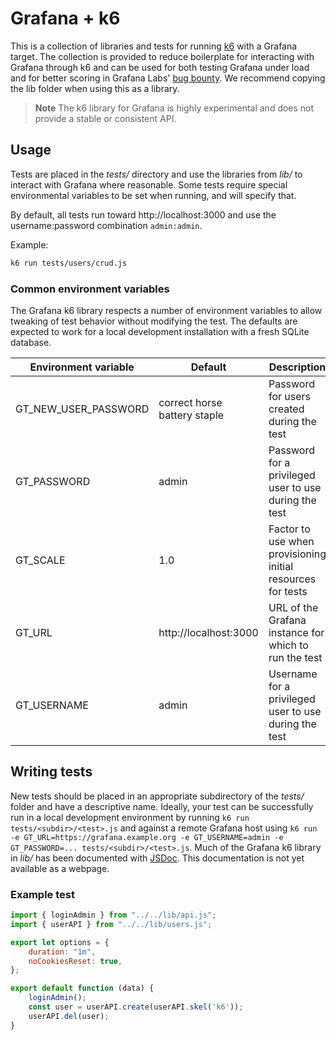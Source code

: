 # Grafana + k6

This is a collection of libraries and tests for running [k6](https://k6.io) with a Grafana target.
The collection is provided to reduce boilerplate for interacting with Grafana through k6 and can be
used for both testing Grafana under load and for better scoring in Grafana Labs' [bug bounty](https://github.com/grafana/bugbounty).
We recommend copying the lib folder when using this as a library.

> **Note**
> The k6 library for Grafana is highly experimental and does not provide a stable or consistent API.

## Usage

Tests are placed in the _tests/_ directory and use the libraries from _lib/_ to interact with Grafana
where reasonable. Some tests require special environmental variables to be set when running, and will specify
that.

By default, all tests run toward http://localhost:3000 and use the username:password combination `admin:admin`.

Example:

```bash
k6 run tests/users/crud.js
```

### Common environment variables

The Grafana k6 library respects a number of environment variables to allow tweaking of test behavior without modifying the test.
The defaults are expected to work for a local development installation with a fresh SQLite database.

| Environment variable | Default                      | Description                                                 |
|----------------------|------------------------------|-------------------------------------------------------------|
| GT_NEW_USER_PASSWORD | correct horse battery staple | Password for users created during the test                  |
| GT_PASSWORD          | admin                        | Password for a privileged user to use during the test       |
| GT_SCALE             | 1.0                          | Factor to use when provisioning initial resources for tests |
| GT_URL               | http://localhost:3000        | URL of the Grafana instance for which to run the test       |
| GT_USERNAME          | admin                        | Username for a privileged user to use during the test       |

## Writing tests

New tests should be placed in an appropriate subdirectory of the _tests/_ folder and have a descriptive name.
Ideally, your test can be successfully run in a local development environment by running `k6 run tests/<subdir>/<test>.js` and
against a remote Grafana host using `k6 run -e GT_URL=https://grafana.example.org -e GT_USERNAME=admin -e GT_PASSWORD=... tests/<subdir>/<test>.js`.
Much of the Grafana k6 library in _lib/_ has been documented with [JSDoc](https://jsdoc.app). This documentation is not yet available as a webpage.

### Example test

```javascript
import { loginAdmin } from "../../lib/api.js";
import { userAPI } from "../../lib/users.js";

export let options = {
    duration: "1m",
    noCookiesReset: true,
};

export default function (data) {
    loginAdmin();
    const user = userAPI.create(userAPI.skel('k6'));
    userAPI.del(user);
}
```
